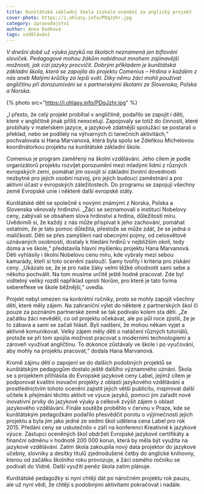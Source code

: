 ```yaml
---
title: Kunštátská základní škola získala ocenění za anglický projekt
cover-photo: https://i.ohlasy.info/PDqJzhr.jpg
category: zpravodajství
author: Anna Dudková
tags: vzdělávání
---
```


*V dnešní době už výuka jazyků na školách neznamená jen biflování slovíček. Pedagogové mohou žákům nabídnout mnohem zajímavější možnosti, jak cizí jazyky procvičit. Dobrým příkladem je kunštátská základní škola, která se zapojila do projektu Comenius – Hrdina v každém z nás aneb Malými krůčky za lepší svět. Díky němu žáci mohli používat angličtinu při dorozumívání se s partnerskými školami ze Slovenska, Polska a Norska.*

{% photo src="https://i.ohlasy.info/PDqJzhr.jpg" %}

„I přesto, že celý projekt probíhal v angličtině, podařilo se zapojit i děti, které v angličtině jinak příliš neexcelují. Zapojovaly se totiž do činností, které probíhaly v mateřském jazyce, a jazykově zdatnější spolužáci se postarali o překlad, nebo se podílely na výtvarných či tanečních aktivitách,“ pochvalovala si Hana Marvanová, která byla spolu se Zdeňkou Michelovou koordinátorkou projektu na kunštátské základní škole.

Comenius je program zaměřený na školní vzdělávání. Jeho cílem je podle organizátorů projektu rozvíjet porozumění mezi mladými lidmi z různých evropských zemí, pomáhat jim osvojit si základní životní dovednosti nezbytné pro jejich osobní rozvoj, pro jejich budoucí zaměstnání a pro aktivní účast v evropských záležitostech. Do programu se zapojují všechny země Evropské unie i některé další evropské státy.

Kunštátské děti se společně s novými známými z Norska, Polska a Slovenska věnovaly hrdinství. „Žáci se seznamovali s institucí Nobelovy ceny, zabývali se obsahem slova hrdinství a hrdina, důležitostí míru. Uvědomili si, že každý z nás může přispívat k jeho zachování, pomáhat ostatním, že je tato pomoc důležitá, přestože se může zdát, že se jedná o maličkosti. Děti se přes zamýšlení nad obecnými pojmy, od celosvětově uznávaných osobností, dostaly k hledání hrdinů v nejbližším okolí, tedy doma a ve škole,“ představila hlavní myšlenku projektu Hana Marvanová. Děti vyhlásily i školní Nobelovu cenu míru, kde vybraly mezi sebou kamarády, kteří si toto ocenění zaslouží. Samy tvořily i kritéria pro získání ceny. „Ukázalo se, že je pro naše žáky velmi těžké ohodnotit sami sebe a někoho pochválit. Na tom musíme určitě ještě hodně pracovat. Zde byl viditelný veliký rozdíl například oproti Norům, pro které je tato forma sebereflexe ve škole běžnější,“ uvedla.

Projekt nebyl omezen na konkrétní ročníky, proto se mohly zapojit všechny děti, které měly zájem. Na zahraniční výlet do některé z partnerských škol či pouze za poznáním partnerské země se tak podívalo kolem sta dětí. „Ze začátku žáci nevěděli, co od projektu očekávat, ale po půl roce zjistili, že je to zábava a sami se začali hlásit. Byli nadšení, že mohou někam vyjet a aktivně komunikovat. Velký zájem měly děti o natáčení různých tutoriálů, protože se při tom spojila možnost pracovat s moderními technologiemi a zároveň využívat angličtinu. To dokonce zůstávaly ve škole i po vyučování, aby mohly na projektu pracovat,“ dodala Hana Marvanová.

Kromě zájmu dětí o zapojení se do dalších podobných projektů se kunštátským pedagogům dostalo ještě dalšího významného uznání. Škola se s projektem přihlásila do Evropské jazykové ceny Label, jejímž cílem je podporovat kvalitní inovační projekty z oblasti jazykového vzdělávání a prostřednictvím tohoto ocenění zajistit jejich větší publicitu, inspirovat další učitele k přejímání těchto aktivit ve výuce jazyků, pomoci jim zařadit nové inovativní prvky do jazykové výuky a celkově zvýšit zájem o oblast jazykového vzdělávání. Finále soutěže proběhlo v červnu v Praze, kde se kunštátským pedagožkám podařilo přesvědčit porotu o výjimečnosti jejich projektu a byla jim jako jedné ze sedmi škol udělena cena Label pro rok 2015. Předání ceny se uskutečnilo v září na konferenci Kreativně k jazykové výuce. Zástupci oceněných škol obdrželi Evropské jazykové certifikáty a finanční odměnu v hodnotě 200 000 korun, která by měla být využita na jazykové vzdělávání. Zatím škola zakoupila nový data projektor do jazykové učebny, slovníky a desítky titulů zjednodušené četby do anglické knihovny, kterou od začátku školního roku provozuje, a žáci osmého ročníku se podívali do Vídně. Další využití peněz škola zatím plánuje.

Kunštátské pedagožky si nyní chtějí dát po náročném projektu rok pauzu, ale už nyní vědí, že chtějí s podobnými aktivitami pokračovat i nadále.
